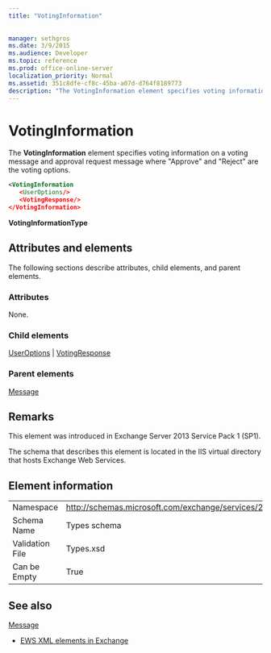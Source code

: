 ```yaml
---
title: "VotingInformation"
 
 
manager: sethgros
ms.date: 3/9/2015
ms.audience: Developer
ms.topic: reference
ms.prod: office-online-server
localization_priority: Normal
ms.assetid: 351c8dfe-cf8c-45ba-a07d-d764f8189773
description: "The VotingInformation element specifies voting information on a voting message and approval request message whereApproveandRejectare the voting options."
---
```


# VotingInformation

The **VotingInformation** element specifies voting information on a voting message and approval request message where "Approve" and "Reject" are the voting options. 
  
```XML
<VotingInformation
   <UserOptions/>
   <VotingResponse/>
</VotingInformation>
```

 **VotingInformationType**
## Attributes and elements

The following sections describe attributes, child elements, and parent elements.
  
### Attributes

None.
  
### Child elements

[UserOptions](useroptions.md) | [VotingResponse](votingresponse.md)
  
### Parent elements

[Message](message-ex15websvcsotherref.md)
  
## Remarks

This element was introduced in Exchange Server 2013 Service Pack 1 (SP1).
  
The schema that describes this element is located in the IIS virtual directory that hosts Exchange Web Services.
  
## Element information

|||
|:-----|:-----|
|Namespace  <br/> |http://schemas.microsoft.com/exchange/services/2006/types  <br/> |
|Schema Name  <br/> |Types schema  <br/> |
|Validation File  <br/> |Types.xsd  <br/> |
|Can be Empty  <br/> |True  <br/> |
   
## See also



[Message](message-ex15websvcsotherref.md)


- [EWS XML elements in Exchange](ews-xml-elements-in-exchange.md)

